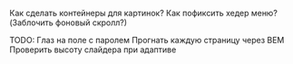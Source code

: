 Как сделать контейнеры для картинок?
Как пофиксить хедер меню?(Заблочить фоновый скролл?)

TODO:
Глаз на поле с паролем
Прогнать каждую страницу через BEM 
Проверить высоту слайдера при адаптиве
